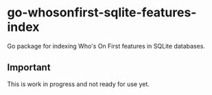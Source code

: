 # go-whosonfirst-sqlite-features-index

Go package for indexing Who's On First features in SQLite databases.

## Important

This is work in progress and not ready for use yet.
